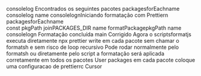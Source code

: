 consolelog Encontrados os seguintes pacotes
packagesforEachname  consolelog  name
consolelognIniciando formatação com Prettiern
packagesforEachname  
const pkgPath  joinPACKAGES_DIR name
formatPackagepkgPath name
consolelogn Formatação concluída
main
 Corrigido Agora o scriptsformatjs executa diretamente npx prettier write  em cada pacote sem chamar o formatsh e sem risco de loop recursivo
Pode rodar normalmente pelo formatsh ou diretamente pelo script  a formatação será aplicada corretamente em todos os pacotes
User
packages em cada pacote coloque uma configuracao de prettierrc
Cursor
